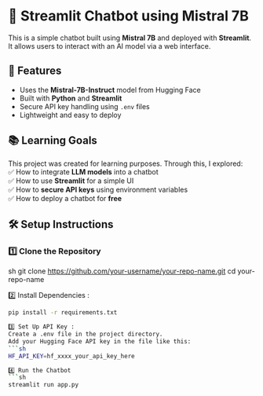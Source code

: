 # 🤖 Streamlit Chatbot using Mistral 7B

This is a simple chatbot built using **Mistral 7B** and deployed with **Streamlit**.  
It allows users to interact with an AI model via a web interface.  

## 🚀 Features
- Uses the **Mistral-7B-Instruct** model from Hugging Face  
- Built with **Python** and **Streamlit**  
- Secure API key handling using `.env` files  
- Lightweight and easy to deploy  

## 📚 Learning Goals
This project was created for learning purposes. Through this, I explored:  
✅ How to integrate **LLM models** into a chatbot  
✅ How to use **Streamlit** for a simple UI  
✅ How to **secure API keys** using environment variables  
✅ How to deploy a chatbot for **free**  

## 🛠️ Setup Instructions
### 1️⃣ Clone the Repository
sh
git clone https://github.com/your-username/your-repo-name.git
cd your-repo-name

2️⃣ Install Dependencies :
```sh
pip install -r requirements.txt

3️⃣ Set Up API Key :
Create a .env file in the project directory.
Add your Hugging Face API key in the file like this:
```sh
HF_API_KEY=hf_xxxx_your_api_key_here

4️⃣ Run the Chatbot
```sh
streamlit run app.py
